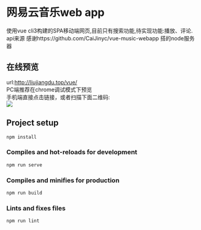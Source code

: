 # 网易云音乐web app

  使用vue cli3构建的SPA移动端网页,目前只有搜索功能,待实现功能:播放、评论. <br>
  api来源 感谢https://github.com/CaiJinyc/vue-music-webapp 搭的node服务器
  
## 在线预览
url:http://liujiangdu.top/vue/  <br>
PC端推荐在chrome调试模式下预览 <br>
手机端直接点击链接，或者扫描下面二维码: <br>
![](https://github.com/janyin/vue-wangyiyun-music/blob/master/qrcode.png)

## Project setup
```
npm install
```

### Compiles and hot-reloads for development
```
npm run serve
```

### Compiles and minifies for production
```
npm run build
```````

### Lints and fixes files
```
npm run lint
```
